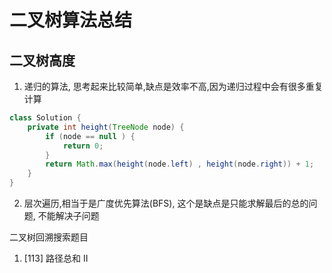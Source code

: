# 二叉树算法总结


## 二叉树高度

1. 递归的算法, 思考起来比较简单,缺点是效率不高,因为递归过程中会有很多重复计算

```java
class Solution {
    private int height(TreeNode node) {
        if (node == null ) {
            return 0;
        }
        return Math.max(height(node.left) , height(node.right)) + 1;
    }
}
```

2. 层次遍历,相当于是广度优先算法(BFS), 这个是缺点是只能求解最后的总的问题, 不能解决子问题


二叉树回溯搜索题目

1. [113] 路径总和 II